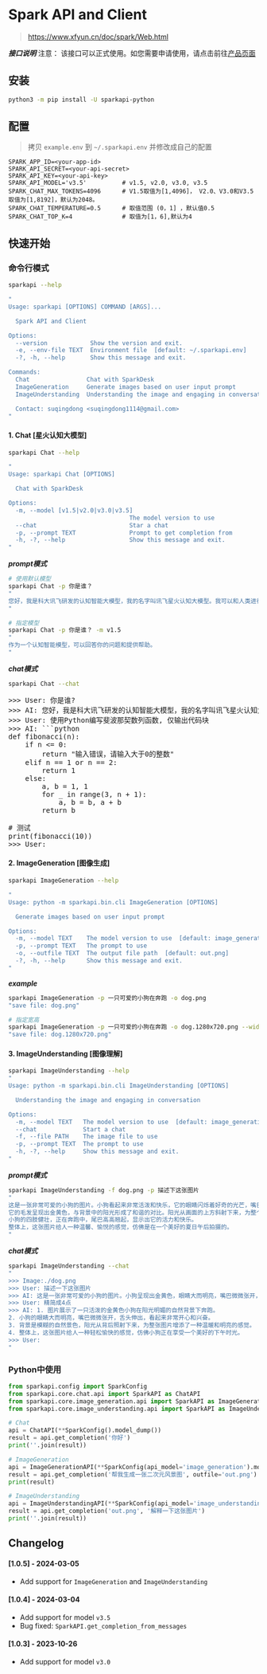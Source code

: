 # Spark API and Client
> https://www.xfyun.cn/doc/spark/Web.html

***接口说明***
注意： 该接口可以正式使用。如您需要申请使用，请点击前往[产品页面 ](https://xinghuo.xfyun.cn/sparkapi?scr=price)

## 安装
```bash
python3 -m pip install -U sparkapi-python
```

## 配置
> 拷贝 `example.env` 到 `~/.sparkapi.env` 并修改成自己的配置
```
SPARK_APP_ID=<your-app-id>
SPARK_API_SECRET=<your-api-secret>
SPARK_API_KEY=<your-api-key>
SPARK_API_MODEL='v3.5'          # v1.5, v2.0, v3.0, v3.5
SPARK_CHAT_MAX_TOKENS=4096      # V1.5取值为[1,4096]， V2.0、V3.0和V3.5取值为[1,8192]，默认为2048。
SPARK_CHAT_TEMPERATURE=0.5      # 取值范围 (0，1] ，默认值0.5
SPARK_CHAT_TOP_K=4              # 取值为[1，6],默认为4
```

## 快速开始

### 命令行模式
```bash
sparkapi --help

"
Usage: sparkapi [OPTIONS] COMMAND [ARGS]...

  Spark API and Client

Options:
  --version            Show the version and exit.
  -e, --env-file TEXT  Environment file  [default: ~/.sparkapi.env]
  -?, -h, --help       Show this message and exit.

Commands:
  Chat                Chat with SparkDesk
  ImageGeneration     Generate images based on user input prompt
  ImageUnderstanding  Understanding the image and engaging in conversation

  Contact: suqingdong <suqingdong1114@gmail.com> 
"
```
#### 1. Chat [星火认知大模型]
```bash
sparkapi Chat --help

"
Usage: sparkapi Chat [OPTIONS]

  Chat with SparkDesk

Options:
  -m, --model [v1.5|v2.0|v3.0|v3.5]
                                  The model version to use
  --chat                          Star a chat
  -p, --prompt TEXT               Prompt to get completion from
  -h, -?, --help                  Show this message and exit.
"
```
***prompt模式***
```bash
# 使用默认模型
sparkapi Chat -p 你是谁？
"
您好，我是科大讯飞研发的认知智能大模型，我的名字叫讯飞星火认知大模型。我可以和人类进行自然交流，解答问题，高效完成各领域认知智能需求。
"

# 指定模型
sparkapi Chat -p 你是谁？ -m v1.5
"
作为一个认知智能模型，可以回答你的问题和提供帮助。
"
```

***chat模式***
```bash
sparkapi Chat --chat
```
<pre>
>>> User: 你是谁?
>>> AI: 您好，我是科大讯飞研发的认知智能大模型，我的名字叫讯飞星火认知大模型。我可以和人类进行自然交流，解答问题，高效完成各领域认知智能需求。
>>> User: 使用Python编写斐波那契数列函数, 仅输出代码块
>>> AI: ```python
def fibonacci(n):
    if n <= 0:
        return "输入错误，请输入大于0的整数"
    elif n == 1 or n == 2:
        return 1
    else:
        a, b = 1, 1
        for _ in range(3, n + 1):
            a, b = b, a + b
        return b

# 测试
print(fibonacci(10))
>>> User: 
</pre>

#### 2. ImageGeneration [图像生成]
```bash
sparkapi ImageGeneration --help

"
Usage: python -m sparkapi.bin.cli ImageGeneration [OPTIONS]

  Generate images based on user input prompt

Options:
  -m, --model TEXT    The model version to use  [default: image_generation]
  -p, --prompt TEXT   The prompt to use
  -o, --outfile TEXT  The output file path  [default: out.png]
  -?, -h, --help      Show this message and exit.
"
```

***example***

```bash
sparkapi ImageGeneration -p 一只可爱的小狗在奔跑 -o dog.png
"save file: dog.png"

# 指定宽高
sparkapi ImageGeneration -p 一只可爱的小狗在奔跑 -o dog.1280x720.png --width 1280 --height 720 
"save file: dog.1280x720.png"
```

#### 3. ImageUnderstanding [图像理解]
```bash
sparkapi ImageUnderstanding --help
"
Usage: python -m sparkapi.bin.cli ImageUnderstanding [OPTIONS]

  Understanding the image and engaging in conversation

Options:
  -m, --model TEXT   The model version to use  [default: image_generation]
  --chat             Start a chat
  -f, --file PATH    The image file to use
  -p, --prompt TEXT  The prompt to use
  -h, -?, --help     Show this message and exit.
"
```
***prompt模式***
```bash
sparkapi ImageUnderstanding -f dog.png -p 描述下这张图片
"
这是一张非常可爱的小狗的图片。小狗看起来非常活泼和快乐，它的眼睛闪烁着好奇的光芒，嘴巴微微张开，仿佛在欢快地叫唤或是呼吸新鲜空气。
它的毛发呈现出金黄色，与背景中的阳光形成了和谐的对比。阳光从画面的上方斜射下来，为整个场景增添了一种温暖和明亮的感觉。
小狗的四肢健壮，正在奔跑中，尾巴高高翘起，显示出它的活力和快乐。
整体上，这张图片给人一种温馨、愉悦的感觉，仿佛是在一个美好的夏日午后拍摄的。
"
```
***chat模式***
```bash
sparkapi ImageUnderstanding --chat
"
>>> Image:./dog.png
>>> User: 描述一下这张图片
>>> AI: 这是一张非常可爱的小狗的图片。小狗呈现出金黄色，眼睛大而明亮，嘴巴微微张开，舌头伸出，看起来非常开心和活泼。它的耳朵长且柔软，尾巴高高翘起。背景是模糊的自然景色，阳光从背后照射下来，为整张图片增添了一种温暖和明亮的感觉。整体上，这张图片给人一种轻松愉快的感觉，仿佛小狗正在享受一个美好的下午时光。
>>> User: 精简成4点
>>> AI: 1. 图片展示了一只活泼的金黄色小狗在阳光明媚的自然背景下奔跑。
2. 小狗的眼睛大而明亮，嘴巴微微张开，舌头伸出，看起来非常开心和兴奋。
3. 背景是模糊的自然景色，阳光从背后照射下来，为整张图片增添了一种温暖和明亮的感觉。
4. 整体上，这张图片给人一种轻松愉快的感觉，仿佛小狗正在享受一个美好的下午时光。
>>> User: 
"
```

### Python中使用
```python
from sparkapi.config import SparkConfig
from sparkapi.core.chat.api import SparkAPI as ChatAPI
from sparkapi.core.image_generation.api import SparkAPI as ImageGenerationAPI
from sparkapi.core.image_understanding.api import SparkAPI as ImageUnderstandingAPI

# Chat
api = ChatAPI(**SparkConfig().model_dump())
result = api.get_completion('你好')
print(''.join(result))

# ImageGeneration
api = ImageGenerationAPI(**SparkConfig(api_model='image_generation').model_dump())
result = api.get_completion('帮我生成一张二次元风景图', outfile='out.png')
print(result)

# ImageUnderstanding
api = ImageUnderstandingAPI(**SparkConfig(api_model='image_understanding').model_dump())
result = api.get_completion('out.png', '解释一下这张图片')
print(''.join(result))
```


## Changelog

#### [1.0.5] - 2024-03-05
- Add support for `ImageGeneration` and `ImageUnderstanding`

#### [1.0.4] - 2024-03-04
- Add support for model `v3.5`
- Bug fixed: `SparkAPI.get_completion_from_messages`

#### [1.0.3] - 2023-10-26
- Add support for model `v3.0`

